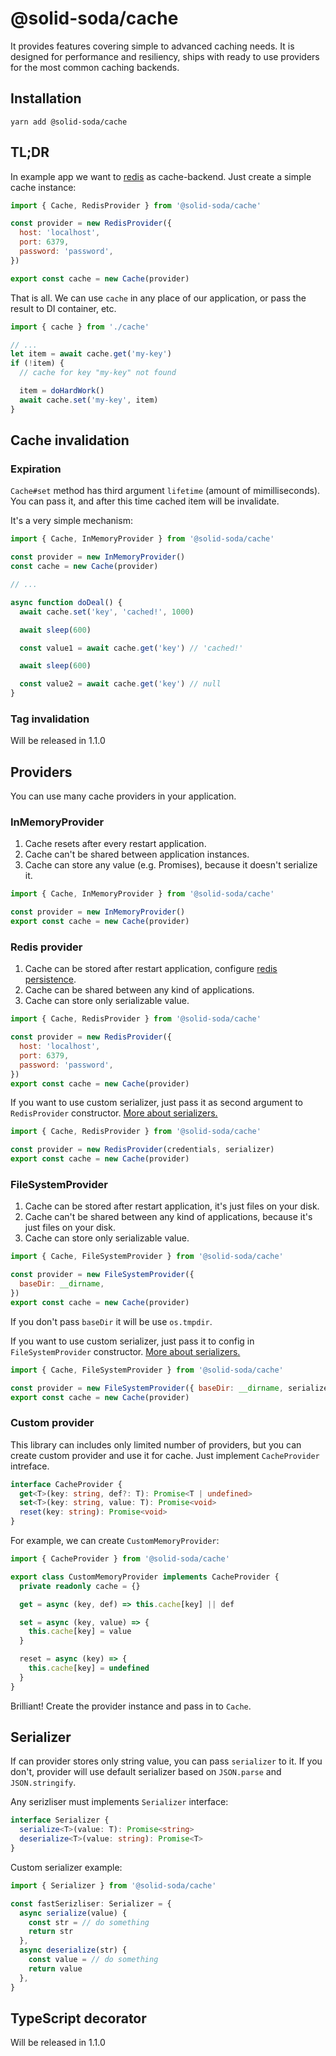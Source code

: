 # @solid-soda/cache

It provides features covering simple to advanced caching needs. It is designed for performance and resiliency, ships with ready to use providers for the most common caching backends.

## Installation

`yarn add @solid-soda/cache`

## TL;DR

In example app we want to [redis](https://redis.io/) as cache-backend. Just create a simple cache instance:

```js
import { Cache, RedisProvider } from '@solid-soda/cache'

const provider = new RedisProvider({
  host: 'localhost',
  port: 6379,
  password: 'password',
})

export const cache = new Cache(provider)
```

That is all. We can use `cache` in any place of our application, or pass the result to DI container, etc.

```js
import { cache } from './cache'

// ...
let item = await cache.get('my-key')
if (!item) {
  // cache for key "my-key" not found

  item = doHardWork()
  await cache.set('my-key', item)
}
```

## Cache invalidation

### Expiration

`Cache#set` method has third argument `lifetime` (amount of mimilliseconds). You can pass it, and after this time cached item will be invalidate.

It's a very simple mechanism:
```ts
import { Cache, InMemoryProvider } from '@solid-soda/cache'

const provider = new InMemoryProvider()
const cache = new Cache(provider)

// ...

async function doDeal() {
  await cache.set('key', 'cached!', 1000)

  await sleep(600)

  const value1 = await cache.get('key') // 'cached!'

  await sleep(600)

  const value2 = await cache.get('key') // null
}
```

### Tag invalidation

Will be released in 1.1.0

## Providers

You can use many cache providers in your application.

### InMemoryProvider

1. Cache resets after every restart application.
2. Cache can't be shared between application instances.
3. Cache can store any value (e.g. Promises), because it doesn't serialize it.

```js
import { Cache, InMemoryProvider } from '@solid-soda/cache'

const provider = new InMemoryProvider()
export const cache = new Cache(provider)
```

### Redis provider

1. Cache can be stored after restart application, configure [redis persistence](https://redis.io/topics/persistence).
2. Cache can be shared between any kind of applications.
3. Cache can store only serializable value.

```js
import { Cache, RedisProvider } from '@solid-soda/cache'

const provider = new RedisProvider({
  host: 'localhost',
  port: 6379,
  password: 'password',
})
export const cache = new Cache(provider)
```

If you want to use custom serializer, just pass it as second argument to `RedisProvider` constructor. [More about serializers.](#serializer)

```js
import { Cache, RedisProvider } from '@solid-soda/cache'

const provider = new RedisProvider(credentials, serializer)
export const cache = new Cache(provider)
```

### FileSystemProvider

1. Cache can be stored after restart application, it's just files on your disk.
2. Cache can't be shared between any kind of applications, because it's just files on your disk.
3. Cache can store only serializable value.

```js
import { Cache, FileSystemProvider } from '@solid-soda/cache'

const provider = new FileSystemProvider({
  baseDir: __dirname,
})
export const cache = new Cache(provider)
```

If you don't pass `baseDir` it will be use `os.tmpdir`.

If you want to use custom serializer, just pass it to config in `FileSystemProvider` constructor. [More about serializers.](#serializer)

```js
import { Cache, FileSystemProvider } from '@solid-soda/cache'

const provider = new FileSystemProvider({ baseDir: __dirname, serializer })
export const cache = new Cache(provider)
```

### Custom provider

This library can includes only limited number of providers, but you can create custom provider and use it for cache. Just implement `CacheProvider` intreface.

```ts
interface CacheProvider {
  get<T>(key: string, def?: T): Promise<T | undefined>
  set<T>(key: string, value: T): Promise<void>
  reset(key: string): Promise<void>
}
```

For example, we can create `CustomMemoryProvider`:

```ts
import { CacheProvider } from '@solid-soda/cache'

export class CustomMemoryProvider implements CacheProvider {
  private readonly cache = {}

  get = async (key, def) => this.cache[key] || def

  set = async (key, value) => {
    this.cache[key] = value
  }

  reset = async (key) => {
    this.cache[key] = undefined
  }
}
```

Brilliant! Create the provider instance and pass in to `Cache`.

## Serializer

If can provider stores only string value, you can pass `serializer` to it. If you don't, provider will use default serializer based on `JSON.parse` and `JSON.stringify`.

Any serizliser must implements `Serializer` interface:
```ts
interface Serializer {
  serialize<T>(value: T): Promise<string>
  deserialize<T>(value: string): Promise<T>
}
```

Custom serializer example:
```ts
import { Serializer } from '@solid-soda/cache'

const fastSerizliser: Serializer = {
  async serialize(value) {
    const str = // do something
    return str
  },
  async deserialize(str) {
    const value = // do something
    return value
  },
}
```

## TypeScript decorator

Will be released in 1.1.0
